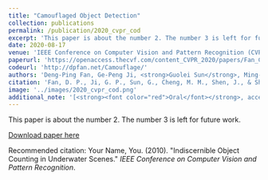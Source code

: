 ```yaml
---
title: "Camouflaged Object Detection"
collection: publications
permalink: /publication/2020_cvpr_cod
excerpt: 'This paper is about the number 2. The number 3 is left for future work.'
date: 2020-08-17
venue: 'IEEE Conference on Computer Vision and Pattern Recognition (CVPR)'
paperurl: 'https://openaccess.thecvf.com/content_CVPR_2020/papers/Fan_Camouflaged_Object_Detection_CVPR_2020_paper.pdf'
codeurl: 'http://dpfan.net/Camouflage/'
authors: 'Deng-Ping Fan, Ge-Peng Ji, <strong>Guolei Sun</strong>, Ming-Ming Cheng, Jianbing Shen, Ling Shao'
citation: 'Fan, D. P., Ji, G. P., Sun, G., Cheng, M. M., Shen, J., & Shao, L. (2020). Camouflaged object detection. In <i>CVPR</i>.'
image: '../images/2020_cvpr_cod.png'
additional_note: '[<strong><font color="red">Oral</font></strong>, acceptance rate: 6%]'
---
```

This paper is about the number 2. The number 3 is left for future work.

[Download paper here](https://openaccess.thecvf.com/content/CVPR2023/papers/Sun_Indiscernible_Object_Counting_in_Underwater_Scenes_CVPR_2023_paper.pdf)

Recommended citation: Your Name, You. (2010). "Indiscernible Object Counting in Underwater Scenes." <i>IEEE Conference on Computer Vision and Pattern Recognition</i>.